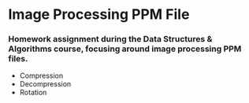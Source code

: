 # Image Processing PPM File
### Homework assignment during the Data Structures & Algorithms course, focusing around image processing PPM files. 
* Compression
* Decompression
* Rotation
